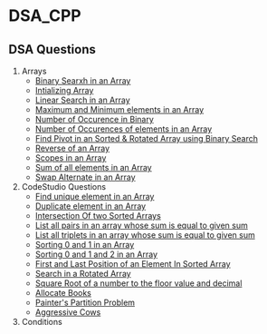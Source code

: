 # DSA_CPP

## DSA Questions
1. Arrays
   - [Binary Searxh in an Array]()
   - [Intializing Array]()
   - [Linear Search in an Array]()
   - [Maximum and Minimum elements in an Array]()
   - [Number of Occurence in Binary]()
   - [Number of Occurences of elements in an Array]()
   - [Find Pivot in an Sorted & Rotated Array using Binary Search]()
   - [Reverse of an Array]()
   - [Scopes in an Array]()
   - [Sum of all elements in an Array]()
   - [Swap Alternate in an Array]()
2. CodeStudio Questions
   - [Find unique element in an Array]()
   - [Duplicate element in an Array]()
   - [Intersection Of two Sorted Arrays]()
   - [List all pairs in an array whose sum is equal to given sum]()
   - [List all triplets in an array whose sum is equal to given sum]()
   - [Sorting 0 and 1 in an Array]()
   - [Sorting 0 and 1 and 2 in an Array]()
   - [First and Last Position of an Element In Sorted Array]()
   - [Search in a Rotated Array]()
   - [Square Root of a number to the floor value and decimal]()
   - [Allocate Books]()
   - [Painter's Partition Problem]()
   - [Aggressive Cows]()
3. Conditions